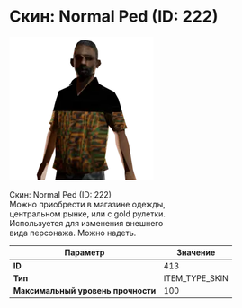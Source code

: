 # Скин: Normal Ped (ID: 222)

![Item Image](../img/413.webp?raw=true)

Скин: Normal Ped (ID: 222)<br>Можно приобрести в магазине одежды,<br>центральном рынке, или с gold рулетки.<br>Используется для изменения внешнего<br>вида персонажа. Можно надеть.


| Параметр | Значение |
|----------|----------|
| **ID** | 413 |
| **Тип** | ITEM_TYPE_SKIN |
| **Максимальный уровень прочности** | 100 |

